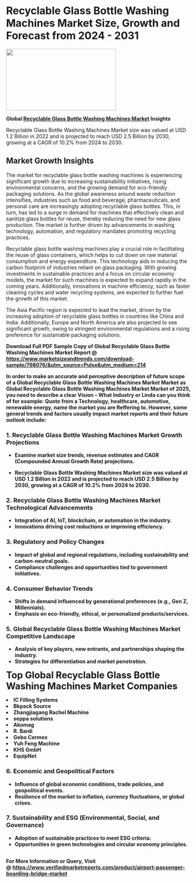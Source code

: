 <H1>Recyclable Glass Bottle Washing Machines Market Size, Growth and Forecast from 2024 - 2031</H1><img class="aligncenter size-medium wp-image-584254" src="https://thirdeyenews.in/wp-content/uploads/2024/09/Global-Market-Research-300x168.jpeg" alt="" width="300" height="168" /><p><strong>Global&nbsp;<a href="https://www.marketsizeandtrends.com/download-sample/798076/&amp;utm_source=Pulse&amp;utm_medium=214">Recyclable Glass Bottle Washing Machines Market</a> Insights</strong></p><p>Recyclable Glass Bottle Washing Machines Market size was valued at USD 1.2 Billion in 2022 and is projected to reach USD 2.5 Billion by 2030, growing at a CAGR of 10.2% from 2024 to 2030.</p><p><h2>Market Growth Insights</h2> <p>The market for recyclable glass bottle washing machines is experiencing significant growth due to increasing sustainability initiatives, rising environmental concerns, and the growing demand for eco-friendly packaging solutions. As the global awareness around waste reduction intensifies, industries such as food and beverage, pharmaceuticals, and personal care are increasingly adopting recyclable glass bottles. This, in turn, has led to a surge in demand for machines that effectively clean and sanitize glass bottles for reuse, thereby reducing the need for new glass production. The market is further driven by advancements in washing technology, automation, and regulatory mandates promoting recycling practices.</p> <p><strong></strong></p> <p>Recyclable glass bottle washing machines play a crucial role in facilitating the reuse of glass containers, which helps to cut down on raw material consumption and energy expenditure. This technology aids in reducing the carbon footprint of industries reliant on glass packaging. With growing investments in sustainable practices and a focus on circular economy models, the market for such machines is expected to expand rapidly in the coming years. Additionally, innovations in machine efficiency, such as faster cleaning cycles and water recycling systems, are expected to further fuel the growth of this market.</p> <p>The Asia Pacific region is expected to lead the market, driven by the increasing adoption of recyclable glass bottles in countries like China and India. Additionally, Europe and North America are also projected to see significant growth, owing to stringent environmental regulations and a rising preference for sustainable packaging solutions.</p> <p><strong></p><p><span class=""><strong>Download Full PDF Sample Copy of Global Recyclable Glass Bottle Washing Machines Market Report</strong> @ <a href="https://www.marketsizeandtrends.com/download-sample/798076/&amp;utm_source=Pulse&amp;utm_medium=214" target="_blank">https://www.marketsizeandtrends.com/download-sample/798076/&amp;utm_source=Pulse&amp;utm_medium=214</a></span></p><p>In order to make an accurate and perceptive description of future scope of a Global&nbsp;Recyclable Glass Bottle Washing Machines Market Market as Global&nbsp;Recyclable Glass Bottle Washing Machines Market Market of 2025, you need to describe a clear Vision &ndash; What Industry or Linda can you think of for example: Quote from a Technology, healthcare, automotive, renewable energy, name the market you are Reffering to. However, some general trends and factors usually impact market reports and their future outlook include:</p><h3>1.&nbsp;<strong>Recyclable Glass Bottle Washing Machines Market Growth Projections</strong></h3><ul><li>Examine market size trends, revenue estimates and CAGR (Compounded Annual Growth Rate) projections.</li><li><p>Recyclable Glass Bottle Washing Machines Market size was valued at USD 1.2 Billion in 2022 and is projected to reach USD 2.5 Billion by 2030, growing at a CAGR of 10.2% from 2024 to 2030.</p></li></ul><h3>2.&nbsp;<strong>Recyclable Glass Bottle Washing Machines Market Technological Advancements</strong></h3><ul><li>Integration of AI, IoT, blockchain, or automation in the industry.</li><li>Innovations driving cost reductions or improving efficiency.</li></ul><h3>3.&nbsp;<strong>Regulatory and Policy Changes</strong></h3><ul><li>Impact of global and regional regulations, including sustainability and carbon-neutral goals.</li><li>Compliance challenges and opportunities tied to government initiatives.</li></ul><h3>4.&nbsp;<strong>Consumer Behavior Trends</strong></h3><ul><li>Shifts in demand influenced by generational preferences (e.g., Gen Z, Millennials).</li><li>Emphasis on eco-friendly, ethical, or personalized products/services.</li></ul><h3>5.&nbsp;<strong>Global Recyclable Glass Bottle Washing Machines Market Competitive Landscape</strong></h3><ul><li>Analysis of key players, new entrants, and partnerships shaping the industry.</li><li>Strategies for differentiation and market penetration.</li></ul><p data-pm-slice="1 1 []"><span style="color: inherit; font-family: inherit; font-size: 25px;">Top Global Recyclable Glass Bottle Washing Machines Market Companies</span></p><div class="" data-test-id=""><p><li>IC Filling Systems</li><li> Bkpack Source</li><li> Zhangjiagang Rachel Machine</li><li> seppa solutions</li><li> Akomag</li><li> R. Bardi</li><li> Gebo Cermex</li><li> Yuh Feng Machine</li><li> KHS GmbH</li><li> EquipNet</li></p></div><h3>6.&nbsp;<strong>Economic and Geopolitical Factors</strong></h3><ul><li>Influence of global economic conditions, trade policies, and geopolitical events.</li><li>Resilience of the market to inflation, currency fluctuations, or global crises.</li></ul><h3>7.&nbsp;<strong>Sustainability and ESG (Environmental, Social, and Governance)</strong></h3><ul><li>Adoption of sustainable practices to meet ESG criteria.</li><li>Opportunities in green technologies and circular economy principles.</li></ul><h2><strong style="font-size: 14px;">For More Information or Query, Visit @&nbsp;</strong><a style="background-color: #ffffff; font-size: 14px;" href="https://www.marketsizeandtrends.com/report/recyclable-glass-bottle-washing-machines-market/" target="_blank">https://www.verifiedmarketreports.com/product/airport-passenger-boarding-bridge-market</a></h2>
